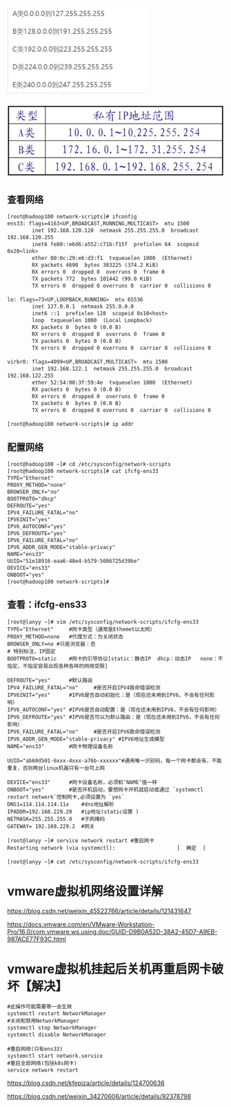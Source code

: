 ![image-20220617105845574](image/image-20220617105845574.png)



![image-20220617105815944](image/image-20220617105815944.png)



## 查看网络

~~~shell
[root@hadoop100 network-scripts]# ifconfig
ens33: flags=4163<UP,BROADCAST,RUNNING,MULTICAST>  mtu 1500
        inet 192.168.120.128  netmask 255.255.255.0  broadcast 192.168.120.255
        inet6 fe80::e6d6:a552:c71b:f15f  prefixlen 64  scopeid 0x20<link>
        ether 00:0c:29:e6:d3:f1  txqueuelen 1000  (Ethernet)
        RX packets 4690  bytes 383225 (374.2 KiB)
        RX errors 0  dropped 0  overruns 0  frame 0
        TX packets 772  bytes 101442 (99.0 KiB)
        TX errors 0  dropped 0 overruns 0  carrier 0  collisions 0

lo: flags=73<UP,LOOPBACK,RUNNING>  mtu 65536
        inet 127.0.0.1  netmask 255.0.0.0
        inet6 ::1  prefixlen 128  scopeid 0x10<host>
        loop  txqueuelen 1000  (Local Loopback)
        RX packets 0  bytes 0 (0.0 B)
        RX errors 0  dropped 0  overruns 0  frame 0
        TX packets 0  bytes 0 (0.0 B)
        TX errors 0  dropped 0 overruns 0  carrier 0  collisions 0

virbr0: flags=4099<UP,BROADCAST,MULTICAST>  mtu 1500
        inet 192.168.122.1  netmask 255.255.255.0  broadcast 192.168.122.255
        ether 52:54:00:3f:59:4e  txqueuelen 1000  (Ethernet)
        RX packets 0  bytes 0 (0.0 B)
        RX errors 0  dropped 0  overruns 0  frame 0
        TX packets 0  bytes 0 (0.0 B)
        TX errors 0  dropped 0 overruns 0  carrier 0  collisions 0

[root@hadoop100 network-scripts]# ip addr

~~~

## 配置网络

~~~shell
[root@hadoop100 ~]# cd /etc/sysconfig/network-scripts
[root@hadoop100 network-scripts]# cat ifcfg-ens33
TYPE="Ethernet"
PROXY_METHOD="none"
BROWSER_ONLY="no"
BOOTPROTO="dhcp"
DEFROUTE="yes"
IPV4_FAILURE_FATAL="no"
IPV6INIT="yes"
IPV6_AUTOCONF="yes"
IPV6_DEFROUTE="yes"
IPV6_FAILURE_FATAL="no"
IPV6_ADDR_GEN_MODE="stable-privacy"
NAME="ens33"
UUID="51e18916-eaa6-48e4-b579-5086725d39be"
DEVICE="ens33"
ONBOOT="yes"
[root@hadoop100 network-scripts]#

~~~



## 查看：ifcfg-ens33

~~~shell
[root@lanyy ~]# vim /etc/sysconfig/network-scripts/ifcfg-ens33
TYPE="Ethernet"		#网卡类型（通常是Ethemet以太网）
PROXY_METHOD=none	#代理方式：为关闭状态
BROWSER_ONLY=no	#只是浏览器：否
# 特别标注，IP固定
BOOTPROTO=static	#网卡的引导协议[static：静态IP  dhcp：动态IP   none：不指定，不指定容易出现各种各样的网络受限]

DEFROUTE="yes"		#默认路由
IPV4_FAILURE_FATAL="no"		#是否开启IPV4致命错误检测
IPV6INIT="yes"		#IPV6是否自动初始化：是（现在还未用到IPV6，不会有任何影响）
IPV6_AUTOCONF="yes"	#IPV6是否自动配置：是（现在还未用到IPV6，不会有任何影响）
IPV6_DEFROUTE="yes"	#IPV6是否可以为默认路由：是（现在还未用到IPV6，不会有任何影响）
IPV6_FAILURE_FATAL="no"		#是否开启IPV6致命错误检测
IPV6_ADDR_GEN_MODE="stable-privacy"	#IPV6地址生成模型
NAME="ens33"		#网卡物理设备名称

UUID="ab60d501-6xxx-4xxx-a76b-xxxxxx"#通用唯一识别码，每一个网卡都会有，不能重复，否则两台linux机器只有一台可上网

DEVICE="ens33"		#网卡设备名称，必须和‘NAME’值一样
ONBOOT="yes"		#是否开机启动，要想网卡开机就启动或通过 `systemctl restart network`控制网卡,必须设置为 `yes`
DNS1=114.114.114.11x 	#dns地址解析
IPADDR=192.168.229.20	#ip地址(static设置 )
NETMASK=255.255.255.0	#子网掩码
GATEWAY= 192.168.229.2	#网关

[root@lanyy ~]# service network restart	#重启网卡
Restarting network (via systemctl):                    [  确定  ]

[root@lanyy ~]# cat /etc/sysconfig/network-scripts/ifcfg-ens33

~~~



# vmware虚拟机网络设置详解

https://blog.csdn.net/weixin_45522766/article/details/121431647



https://docs.vmware.com/en/VMware-Workstation-Pro/16.0/com.vmware.ws.using.doc/GUID-D9B0A52D-38A2-45D7-A9EB-987ACE77F93C.html



# vmware虚拟机挂起后关机再重启网卡破坏【解决】

~~~shell
#此操作可能需要等一会生效
systemctl restart NetworkManager
#关闭和禁用NetworkManager
systemctl stop NetworkManager
systemctl disable NetworkManager
 
#重启网络(只有ens33)
systemctl start network.service
#重启全部网络(包括k8s网卡)
service network restart
~~~

https://blog.csdn.net/kfepiza/article/details/124700636

https://blog.csdn.net/weixin_34270606/article/details/92378798
